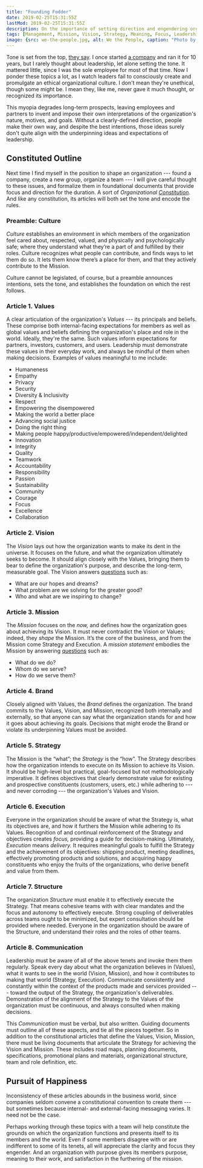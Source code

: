 ```yaml
---
title: "Founding Fodder"
date: 2019-02-25T15:31:55Z
lastMod: 2019-02-25T15:31:55Z
description: On the importance of setting direction and engendering organizational focus by formalizing the foundational concepts of an organization.
tags: [Management, Mission, Vision, Strategy, Meaning, Focus, Leadership, Constitution]
image: {src: we-the-people.jpg, alt: We the People, caption: "Photo by [Anthony Garand](https://unsplash.com/photos/7rehTDIfR8o) on [Unsplash](https://unsplash.com/search/photos/constitution)", title: We the People }
---
```


Tone is set from the top, [they say]. I once started [a company] and ran it for
10 years, but I rarely thought about leadership, let alone setting the tone. It
mattered little, since I was the sole employee for most of that time. Now I
ponder these topics a lot, as I watch leaders fail to consciously create and
promulgate an ethical organizational culture. I don't mean they're unethical,
though some might be. I mean they, like me, never gave it much thought, or
recognized its importance.

This myopia degrades long-term prospects, leaving employees and partners to
invent and impose their own interpretations of the organization's nature,
motives, and goals. Without a clearly-defined direction, people make their own
way, and despite the best intentions, those ideas surely don't quite align with
the underpinning ideas and expectations of leadership.

Constituted Outline
-------------------

Next time I find myself in the position to shape an organization --- found a
company, create a new group, organize a team --- I will give careful thought to
these issues, and formalize them in foundational documents that provide focus
and direction for the duration. A sort of *Organizational [Constitution].* And
like any constitution, its articles will both set the tone and encode the
rules.

### Preamble: Culture

*Culture* establishes an environment in which members of the organization feel
cared about, respected, valued, and physically and psychologically safe; where
they understand what they’re a part of and fulfilled by their roles. Culture
recognizes what people can contribute, and finds ways to let them do so. It lets
them know there’s a place for them, and that they actively contribute to the
Mission.

Culture cannot be legislated, of course, but a preamble announces intentions,
sets the tone, and establishes the foundation on which the rest follows.

### Article 1. Values

A clear articulation of the organization's *Values* --- its principals and
beliefs. These comprise both internal-facing expectations for members as well as
global values and beliefs defining the organization's place and role in the
world. Ideally, they're the same. Such values inform expectations for partners,
investors, customers, and users. Leadership must demonstrate these values in
their everyday work, and always be mindful of them when making decisions.
Examples of values meaningful to me include:

*   Humaneness
*   Empathy
*   Privacy
*   Security
*   Diversity & Inclusivity
*   Respect
*   Empowering the disempowered
*   Making the world a better place
*   Advancing social justice
*   Doing the right thing
*   Making people happy/productive/empowered/independent/delighted
*   Innovation
*   Integrity
*   Quality
*   Teamwork
*   Accountability
*   Responsibility
*   Passion
*   Sustainability
*   Community
*   Courage
*   Focus
*   Excellence
*   Collaboration

### Article 2. Vision

The *Vision* lays out how the organization wants to make its dent in the
universe. It focuses on the future, and what the organization ultimately seeks
to become. It should align closely with the Values, bringing them to bear to
define the organization's purpose, and describe the long-term, measurable goal.
The Vision answers [questions] such as:

*   What are our hopes and dreams?
*   What problem are we solving for the greater good?
*   Who and what are we inspiring to change?

### Article 3. Mission

The *Mission* focuses on the *now,* and defines how the organization goes about
achieving its Vision. It must never contradict the Vision or Values; indeed,
they *shape* the Mission. It’s the core of the business, and from the Mission
come Strategy and Execution. A *mission statement* embodies the Mission by
answering [questions] such as:

*   What do we do?
*   Whom do we serve?
*   How do we serve them?

### Article 4. Brand

Closely aligned with Values, the *Brand* defines the organization. The brand
commits to the Values, Vision, and Mission, recognized both internally and
externally, so that anyone can say what the organization stands for and how it
goes about achieving its goals. Decisions that might erode the Brand or violate
its underpinning Values must be avoided.

### Article 5. Strategy

The Mission is the “what”; the *Strategy* is the “how”. The Strategy describes
how the organization intends to execute on its Mission to achieve its Vision. It
should be high-level but practical, goal-focused but not methodologically
imperative. It defines objectives that clearly demonstrate value for existing
and prospective constituents (customers, users, etc.) while adhering to --- and
never corroding --- the organization's Values and Vision.

### Article 6. Execution

Everyone in the organization should be aware of what the Strategy is, what its
objectives are, and how it furthers the Mission while adhering to its Values.
Recognition of and continual reinforcement of the Strategy and objectives
creates *focus,* providing a guide for decision-making. Ultimately, *Execution*
means *delivery.* It requires meaningful goals to fulfill the Strategy and the
achievement of its objectives: shipping product, meeting deadlines, effectively
promoting products and solutions, and acquiring happy constituents who enjoy the
fruits of the organizations, who derive benefit and value from them.

### Article 7. Structure

The organization *Structure* must enable it to effectively execute the Strategy.
That means cohesive teams with with clear mandates and the focus and autonomy to
effectively execute. Strong coupling of deliverables across teams ought to be
minimized, but expert consultation should be provided where needed. Everyone in
the organization should be aware of the Structure, and understand their roles
and the roles of other teams.

### Article 8. Communication

Leadership must be aware of all of the above tenets and invoke them them
regularly. Speak every day about what the organization believes in (Values),
what it wants to see in the world (Vision, Mission), and how it contributes to
making that world (Strategy, Execution). Communicate consistently and constantly
within the context of the products made and services provided --- toward the
output of the Strategy, the organization's deliverables. Demonstration of the
alignment of the Strategy to the Values of the organization must be continuous,
and always consulted when making decisions.

This *Communication* must be verbal, but also written. Guiding documents must
outline all of these aspects, and tie all the pieces together. So in addition to
the constitutional articles that define the Values, Vision, Mission, there must
be living documents that articulate the Strategy for achieving the Vision and
Mission. These includes road maps, planning documents, specifications,
promotional plans and materials, organizational structure, team and role
definition, etc.

Pursuit of Happiness
--------------------

Inconsistency of these articles abounds in the business world, since companies
seldom convene a constitutional convention to create them --- but sometimes
because internal- and external-facing messaging varies. It need not be the case.

Perhaps working through these topics with a team will help constitute the
grounds on which the organization functions and presents itself to its members
and the world. Even if some members disagree with or are indifferent to some of
its tenets, all will appreciate the clarity and focus they engender. And an
organization with purpose gives its members purpose, meaning to their work, and
satisfaction in the furthering of the mission.

  [they say]: https://en.wikipedia.org/wiki/Tone_at_the_top "Wikipedia: ”Tone at the top“"
  [a company]: https://kineticode.com/ "Kineticode: Setting knowledge in motion."
  [Constitution]: https://en.wikipedia.org/wiki/Constitution "Wikipedia: Constitution"
  [questions]: https://www.clearvoice.com/blog/difference-between-mission-vision-statement-examples/
    "ClearVoice: “Difference Between Vision and Mission Statements: 25 Examples”"

